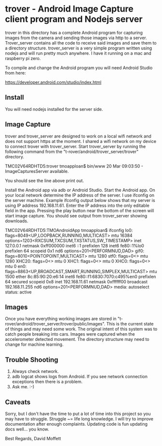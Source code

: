 

# trover - Android Image Capture client program and Nodejs server

trover in this directory has a complete Android program for capturing images from the camera and sending those images via http to a server. Trover_server contains all the code to receive said images and save them to a directory structure. trover_server is a very simple program written using nodejs and will run pretty much anywhere.  I have it running on a mac and raspberry pi zero.   

To compile and change the Android program you will need Android Studio from here:

https://developer.android.com/studio/index.html

## Install
You will need nodejs installed for the server side.


## Image Capture
trover and trover_server are designed to work on a local wifi network and does not support https at the moment.  I shared a wifi network on my device to connect trover with trover_server.  Start trover_server by running the following command from the "t-rover/android/trover_server/trover" directory.  

TMC02V64RDHTD5:trover tmoapploan$ bin/www
20 Mar 09:03:50 - ImageCapturesServer available.

You should see the line above print out.  


Install the Android app via adb or Android Studio. Start the Android app.  On your local network determine the IP address of the server.  I use ifconfig on the server machine. Example ifconfig output below shows that my server is using IP address 192.168.11.61.  Enter the IP address into the only editable field in the app. Pressing the play button near the bottom of the screen will start image capture.  You should see output from trover_server showing downloads.


TMC02V64RDHTD5:TMOAndroidApp tmoapploan$ ifconfig
lo0: flags=8049<UP,LOOPBACK,RUNNING,MULTICAST> mtu 16384
	options=1203<RXCSUM,TXCSUM,TXSTATUS,SW_TIMESTAMP>
	inet 127.0.0.1 netmask 0xff000000 
	inet6 ::1 prefixlen 128 
	inet6 fe80::1%lo0 prefixlen 64 scopeid 0x1 
	nd6 options=201<PERFORMNUD,DAD>
gif0: flags=8010<POINTOPOINT,MULTICAST> mtu 1280
stf0: flags=0<> mtu 1280
XHC20: flags=0<> mtu 0
XHC1: flags=0<> mtu 0
XHC0: flags=0<> mtu 0
en0: flags=8863<UP,BROADCAST,SMART,RUNNING,SIMPLEX,MULTICAST> mtu 1500
	ether 8c:85:90:20:e6:14 
	inet6 fe80::f1:6830:7070:c495%en0 prefixlen 64 secured scopeid 0x8 
	inet 192.168.11.61 netmask 0xffffff00 broadcast 192.168.11.255
	nd6 options=201<PERFORMNUD,DAD>
	media: autoselect
	status: active



## Images
Once you have everything working images are stored in "t-rover/android/trover_server/trover/public/images". This is the current state of things and may need some work.  The original intent of this system was to catch people breaking into cars.  Images were captured when the accelerometer detected movement. The directory structure may need to change for machine learning.

## Trouble Shooting

1. Always check network.
2. adb logcat shows logs from Android. If you see network connection exceptions then there is a problem.
3. Ask me. :-)

## Caveats
Sorry, but I don't have the time to put a lot of time into this project so you may have to struggle. Struggle ~= life long knowledge. I will try to improve documentation after enough complaints.  Updating code is fun updating docs well... you know.

Best Regards,
David Moffett

